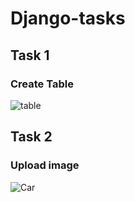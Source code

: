 # Django-tasks
## Task 1
### Create Table
![table](https://user-images.githubusercontent.com/63955669/210273497-822d4e70-2285-418d-b669-a9872374cdf5.PNG)
## Task 2
### Upload image
![Car](https://user-images.githubusercontent.com/63955669/210273557-5a035fa8-e1c6-40c0-acc0-b54ccbf1fa71.PNG)
